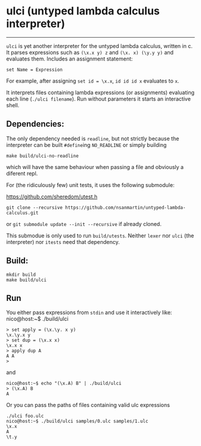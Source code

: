 # ulci (untyped lambda calculus interpreter)
------------------------------------------

`ulci` is yet another interpreter for the untyped lambda calculus, written in c.
It parses expressions such as `(\x.x y) z` and `(\x. x) (\y.y y)` and evaluates
them. Includes an assignment statement:


```
set Name = Expression
```


For example, after assigning `set id = \x.x`, `id id id x` evaluates to `x`.


It interprets files containing lambda expressions (or assignments) evaluating
each line (`./ulci filename`). Run without parameters it starts an 
interactive shell.


## Dependencies:

The only dependency needed is `readline`, but not strictly because the
interpreter can be built `#define`ing `NO_READLINE` or simply building
```
make build/ulci-no-readline
```

which will have the same behaviour when passing a file and obviously a diferent repl.


For (the ridiculously few) unit tests, it uses the following submodule:

https://github.com/sheredom/utest.h 

```
git clone --recursive https://github.com/nsanmartin/untyped-lambda-calculus.git
```

or `git submodule update --init --recursive` if already cloned.

This submodue is only used to run `build/utests`. Neither `lexer` nor `ulci` (the interpreter)
nor `itests` need that dependency.

## Build:


```
mkdir build
make build/ulci
```

## Run

You either pass expressions from `stdin` and use it interactively like:
nico@host:~$ ./build/ulci


```
> set apply = (\x.\y. x y)
\x.\y.x y
> set dup = (\x.x x)
\x.x x
> apply dup A
A A
>
```

and


```
nico@host:~$ echo "(\x.A) B" | ./build/ulci
> (\x.A) B
A
```


Or you can pass the paths of files containing valid ulc expressions

```
./ulci foo.ulc
nico@host:~$ ./build/ulci samples/0.ulc samples/1.ulc
\x.x
A
\t.y
```

